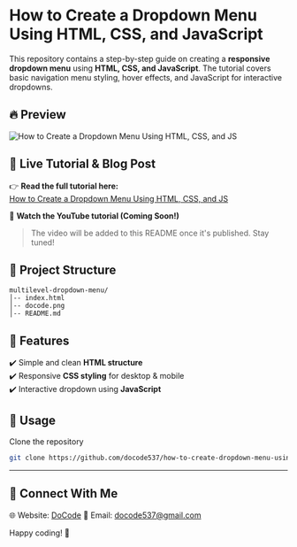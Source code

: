 # How to Create a Dropdown Menu Using HTML, CSS, and JavaScript

This repository contains a step-by-step guide on creating a **responsive dropdown menu** using **HTML, CSS, and JavaScript**. The tutorial covers basic navigation menu styling, hover effects, and JavaScript for interactive dropdowns.
## 🔥 Preview
![How to Create a Dropdown Menu Using HTML, CSS, and JS](preview.gif)
## 🚀 Live Tutorial & Blog Post  

👉 **Read the full tutorial here:**  
[How to Create a Dropdown Menu Using HTML, CSS, and JS](https://docode.co.in/post/how-to-create-dropdown-menu-using-html-css-and-js)  

🎥 **Watch the YouTube tutorial (Coming Soon!)**  

> The video will be added to this README once it's published. Stay tuned!  

## 📂 Project Structure  
```
multilevel-dropdown-menu/
│-- index.html
│-- docode.png
│-- README.md
```

## 🔧 Features  

✔️ Simple and clean **HTML structure**  
✔️ Responsive **CSS styling** for desktop & mobile  
✔️ Interactive dropdown using **JavaScript**  

## 📜 Usage  

Clone the repository  
   ```sh
   git clone https://github.com/docode537/how-to-create-dropdown-menu-using-html-css-and-js.git
   ```
---
## 📩 Connect With Me
🌐 Website: [DoCode](https://docode.co.in/)
📧 Email: docode537@gmail.com 

Happy coding! 🚀

